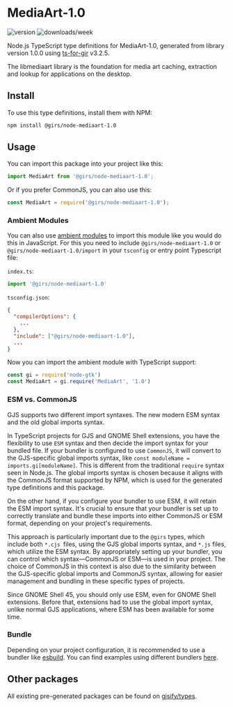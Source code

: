 
# MediaArt-1.0

![version](https://img.shields.io/npm/v/@girs/node-mediaart-1.0)
![downloads/week](https://img.shields.io/npm/dw/@girs/node-mediaart-1.0)


Node.js TypeScript type definitions for MediaArt-1.0, generated from library version 1.0.0 using [ts-for-gir](https://github.com/gjsify/ts-for-gir) v3.2.5.

The libmediaart library is the foundation for media art caching, extraction and lookup for applications on the desktop.

## Install

To use this type definitions, install them with NPM:
```bash
npm install @girs/node-mediaart-1.0
```

## Usage

You can import this package into your project like this:
```ts
import MediaArt from '@girs/node-mediaart-1.0';
```

Or if you prefer CommonJS, you can also use this:
```ts
const MediaArt = require('@girs/node-mediaart-1.0');
```

### Ambient Modules

You can also use [ambient modules](https://github.com/gjsify/ts-for-gir/tree/main/packages/cli#ambient-modules) to import this module like you would do this in JavaScript.
For this you need to include `@girs/node-mediaart-1.0` or `@girs/node-mediaart-1.0/import` in your `tsconfig` or entry point Typescript file:

`index.ts`:
```ts
import '@girs/node-mediaart-1.0'
```

`tsconfig.json`:
```json
{
  "compilerOptions": {
    ...
  },
  "include": ["@girs/node-mediaart-1.0"],
  ...
}
```

Now you can import the ambient module with TypeScript support: 

```ts
const gi = require('node-gtk')
const MediaArt = gi.require('MediaArt', '1.0')
```



### ESM vs. CommonJS

GJS supports two different import syntaxes. The new modern ESM syntax and the old global imports syntax.

In TypeScript projects for GJS and GNOME Shell extensions, you have the flexibility to use `ESM` syntax and then decide the import syntax for your bundled file. If your bundler is configured to use `CommonJS`, it will convert to the GJS-specific global imports syntax, like `const moduleName = imports.gi[moduleName]`. This is different from the traditional `require` syntax seen in Node.js. The global imports syntax is chosen because it aligns with the CommonJS format supported by NPM, which is used for the generated type definitions and this package.

On the other hand, if you configure your bundler to use ESM, it will retain the ESM import syntax. It's crucial to ensure that your bundler is set up to correctly translate and bundle these imports into either CommonJS or ESM format, depending on your project's requirements.

This approach is particularly important due to the `@girs` types, which include both `*.cjs `files, using the GJS global imports syntax, and `*.js` files, which utilize the ESM syntax. By appropriately setting up your bundler, you can control which syntax—CommonJS or ESM—is used in your project. The choice of CommonJS in this context is also due to the similarity between the GJS-specific global imports and CommonJS syntax, allowing for easier management and bundling in these specific types of projects.

Since GNOME Shell 45, you should only use ESM, even for GNOME Shell extensions. Before that, extensions had to use the global import syntax, unlike normal GJS applications, where ESM has been available for some time.

### Bundle

Depending on your project configuration, it is recommended to use a bundler like [esbuild](https://esbuild.github.io/). You can find examples using different bundlers [here](https://github.com/gjsify/ts-for-gir/tree/main/examples).

## Other packages

All existing pre-generated packages can be found on [gjsify/types](https://github.com/gjsify/types).

